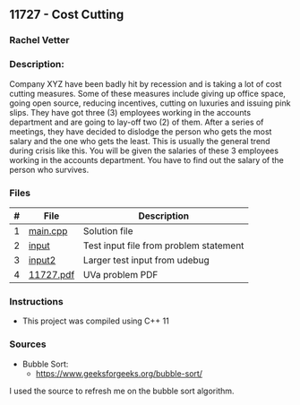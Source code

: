 ## 11727 - Cost Cutting
### Rachel Vetter 
### Description:

Company XYZ have been badly hit by recession and is taking
a lot of cost cutting measures. Some of these measures include
giving up office space, going open source, reducing incentives,
cutting on luxuries and issuing pink slips.
They have got three (3) employees working in the accounts
department and are going to lay-off two (2) of them. After a
series of meetings, they have decided to dislodge the person
who gets the most salary and the one who gets the least. This
is usually the general trend during crisis like this.
You will be given the salaries of these 3 employees working
in the accounts department. You have to find out the salary
of the person who survives.

### Files

|   #   | File                       | Description                                                |
| :---: | -------------------------- | ---------------------------------------------------------- |
|   1   | [main.cpp](./main.cpp)     | Solution file                                              |
|   2   | [input](./input.txt)       | Test input file from problem statement                     |
|   3   | [input2](./input2.txt)     | Larger test input from udebug                              |
|   4   | [11727.pdf](./11727.pdf)   | UVa problem PDF                                            |


### Instructions

- This project was compiled using C++ 11 

### Sources

- Bubble Sort:
    - https://www.geeksforgeeks.org/bubble-sort/

I used the source to refresh me on the bubble sort algorithm.